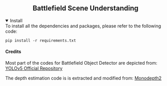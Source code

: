 ## <div align="center"> Battlefield Scene Understanding </div>
<details open>
<summary>Install</summary>
To install all the dependencies and packages, please refer to the following code:
    
```requirements
pip install -r requirements.txt
```
</details>

#### <div align="left"> Credits </div>
Most part of the codes for Battlefield Object Detector are depicted from:
[YOLOv5 Official Repository](https://github.com/ultralytics/yolov5)

The depth estimation code is is extracted and modified from: [Monodepth2](https://github.com/nianticlabs/monodepth2)

